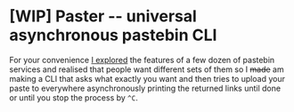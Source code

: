 # [WIP] Paster -- universal asynchronous pastebin CLI

For your convenience [I explored](https://github.com/Nakilon/pcbr-demo/blob/master/pastebins.txt) the features of a few dozen of pastebin services and realised that people want different sets of them so I ~~made~~ am making a CLI that asks what exactly you want and then tries to upload your paste to everywhere asynchronously printing the returned links until done or until you stop the process by `^C`.
